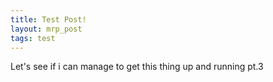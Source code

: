 ```yaml
---
title: Test Post!
layout: mrp_post
tags: test
---
```


Let's see if i can manage to get this thing up and running pt.3
